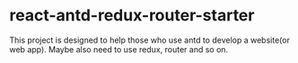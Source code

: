# react-antd-redux-router-starter
This project is designed to help those who use antd to develop a website(or web app). Maybe also need to use redux, router and so on.
